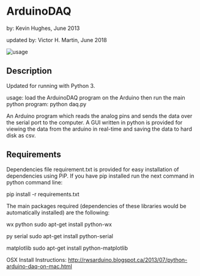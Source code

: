 ArduinoDAQ
==========

by: Kevin Hughes, June 2013

updated by: Victor H. Martin, June 2018


![usage](http://kevinhughes.ca/images/posts/arduino_daq_test.png)

Description
-----------
Updated for running with Python 3.

usage:
load the ArduinoDAQ program on the Arduino then run the main python program:
  python daq.py

An Arduino program which reads the analog pins and sends the data over the serial port to the computer. A GUI written in python is provided for viewing the data from the arduino in real-time and saving the data to hard disk as csv.


Requirements
------------

Dependencies file requirement.txt is provided for easy installation of dependencies using PiP. If you have pip installed
run the next command in python command line:

pip install -r requirements.txt

The main packages required (dependencies of these libraries would be automatically installed) are the following:

wx python
  sudo apt-get install python-wx

py serial
  sudo apt-get install python-serial

matplotlib
  sudo apt-get install python-matplotlib


OSX Install Instructions:
http://rwsarduino.blogspot.ca/2013/07/python-arduino-daq-on-mac.html
